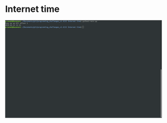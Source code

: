 # Internet time

![alt text](https://github.com/proman3419/Programming-Challenges-v1.4/blob/master/Screenshots/12_1.png)
